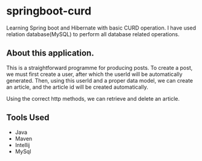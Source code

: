 # springboot-curd

Learning Spring boot and Hibernate with basic CURD operation. I have used relation database(MySQL) to perform all database related operations.
 
## About this application.

This is a straightforward programme for producing posts. To create a post, we must first create a user, after which the userId will be automatically generated. Then, using this userId and a proper data model, we can create an article, and the article id will be created automatically.

Using the correct http methods, we can retrieve and delete an article. 
  
## Tools Used
 * Java
 * Maven
 * Intellij
 * MySql

